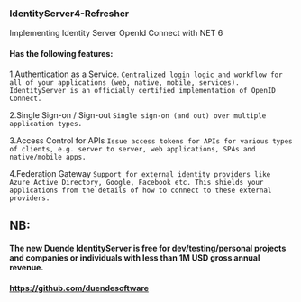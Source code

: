 ### IdentityServer4-Refresher
Implementing Identity Server OpenId Connect with NET 6

#### Has the following features:
1.Authentication as a Service.
`Centralized login logic and workflow for all of your applications (web, native, mobile, services). IdentityServer is an officially certified implementation of OpenID Connect.`

2.Single Sign-on / Sign-out
`Single sign-on (and out) over multiple application types.`

3.Access Control for APIs
`Issue access tokens for APIs for various types of clients, e.g. server to server, web applications, SPAs and native/mobile apps.`

4.Federation Gateway
`Support for external identity providers like Azure Active Directory, Google, Facebook etc. This shields your applications from the details of how to connect to these external providers.`

## NB:
 #### The new Duende IdentityServer is free for dev/testing/personal projects and companies or individuals with less than 1M USD gross annual revenue.
 #### https://github.com/duendesoftware
